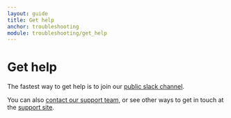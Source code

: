 ```yaml
---
layout: guide
title: Get help
anchor: troubleshooting
module: troubleshooting/get_help
---
```


# Get help

The fastest way to get help is to join our [public slack channel](https://slack.storageos.com).

You can also [contact our support team](https://support.storageos.com/support/tickets/new), or see other ways to get in touch at the [support site](https://support.storageos.com).
